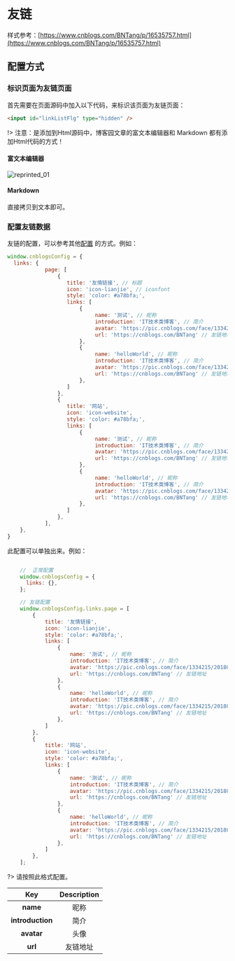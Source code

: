 # 友链

样式参考：[https://www.cnblogs.com/BNTang/p/16535757.html](https://www.cnblogs.com/BNTang/p/16535757.html)

## 配置方式

### 标识页面为友链页面

首先需要在页面源码中加入以下代码，来标识该页面为友链页面：

```html
<input id="linkListFlg" type="hidden" />
```

!> 注意：是添加到Html源码中，博客园文章的富文本编辑器和 Markdown 都有添加Html代码的方式！

#### 富文本编辑器

![reprinted_01](https://cdn.jsdelivr.net/gh/BNTang/pic/imgs/project/cnblogs/reprinted_01.png)

#### Markdown

直接拷贝到文本即可。

### 配置友链数据

友链的配置，可以参考其他[配置](https://BNTang.github.io/cnblogs-theme/v2/#/Docs/Customization/config?id=links-%e5%8f%8b%e6%83%85%e9%93%be%e6%8e%a5) 的方式。例如：

```javascript
window.cnblogsConfig = {
  links: {
            page: [
                {
                   title: '友情链接', // 标题
                   icon: 'icon-lianjie', // iconfont
                   style: 'color: #a78bfa;', 
                   links: [
                       {
                            name: '测试', // 昵称
                            introduction: 'IT技术类博客', // 简介
                            avatar: 'https://pic.cnblogs.com/face/1334215/20180504110551.png', // 头像
                            url: 'https://cnblogs.com/BNTang' // 友链地址
                       },
                       {
                            name: 'helloWorld', // 昵称
                            introduction: 'IT技术类博客', // 简介
                            avatar: 'https://pic.cnblogs.com/face/1334215/20180504110551.png', // 头像
                            url: 'https://cnblogs.com/BNTang' // 友链地址
                       },
                   ]
                },
                {
                   title: '网站',
                   icon: 'icon-website',
                   style: 'color: #a78bfa;',
                   links: [
                       {
                            name: '测试', // 昵称
                            introduction: 'IT技术类博客', // 简介
                            avatar: 'https://pic.cnblogs.com/face/1334215/20180504110551.png', // 头像
                            url: 'https://cnblogs.com/BNTang' // 友链地址
                       },
                       {
                            name: 'helloWorld', // 昵称
                            introduction: 'IT技术类博客', // 简介
                            avatar: 'https://pic.cnblogs.com/face/1334215/20180504110551.png', // 头像
                            url: 'https://cnblogs.com/BNTang' // 友链地址
                       },
                   ]
                },
            ],
    },
}
```

此配置可以单独出来。例如：

```javascript

    //  正常配置
    window.cnblogsConfig = {
      links: {},
    };

    // 友链配置
    window.cnblogsConfig.links.page = [
        {
            title: '友情链接',
            icon: 'icon-lianjie',
            style: 'color: #a78bfa;',
            links: [
                {
                    name: '测试', // 昵称
                    introduction: 'IT技术类博客', // 简介
                    avatar: 'https://pic.cnblogs.com/face/1334215/20180504110551.png', // 头像
                    url: 'https://cnblogs.com/BNTang' // 友链地址
                },
                {
                    name: 'helloWorld', // 昵称
                    introduction: 'IT技术类博客', // 简介
                    avatar: 'https://pic.cnblogs.com/face/1334215/20180504110551.png', // 头像
                    url: 'https://cnblogs.com/BNTang' // 友链地址
                },
            ]
        },
        {
            title: '网站',
            icon: 'icon-website',
            style: 'color: #a78bfa;',
            links: [
                {
                    name: '测试', // 昵称
                    introduction: 'IT技术类博客', // 简介
                    avatar: 'https://pic.cnblogs.com/face/1334215/20180504110551.png', // 头像
                    url: 'https://cnblogs.com/BNTang' // 友链地址
                },
                {
                    name: 'helloWorld', // 昵称
                    introduction: 'IT技术类博客', // 简介
                    avatar: 'https://pic.cnblogs.com/face/1334215/20180504110551.png', // 头像
                    url: 'https://cnblogs.com/BNTang' // 友链地址
                },
            ]
        },
    ];
```

?> 请按照此格式配置。

|**Key**|**Description**|
|:-----:|:-----:|
|**name**|昵称|
|**introduction**|简介|
|**avatar**|头像|
|**url**|友链地址|